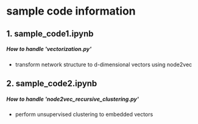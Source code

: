 # sample code information

## 1. sample_code1.ipynb
##### How to handle 'vectorization.py'
- transform network structure to d-dimensional vectors using node2vec

## 2. sample_code2.ipynb
##### How to handle 'node2vec_recursive_clustering.py'
- perform unsupervised clustering to embedded vectors
